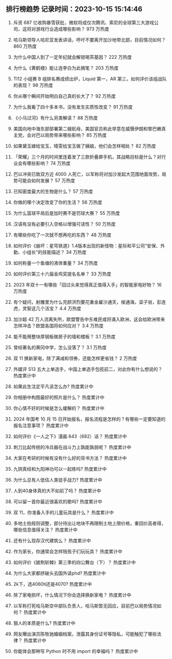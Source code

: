 
## 排行榜趋势 记录时间：2023-10-15 15:14:46
  
  1. 斥资 687 亿收购暴雪获批，微软将成仅次腾讯、索尼的全球第三大游戏公司，这将对游戏行业造成哪些影响？ 973 万热度
    
  2. 哈马斯领导人哈尼亚发表讲话，呼吁不要离开加沙地带北部，目前情况如何？ 860 万热度
    
  3. 为什么中国人到了一定年纪就会解锁喝茶基因？ 222 万热度
    
  4. 为什么《黄鹤楼》能让连李白为此搁笔？ 203 万热度
    
  5. TI12 小组赛 B 组排名赛成绩出炉，Liquid 第一，AR 第三，如何评价该组战队的表现？ 98 万热度
    
  6. 你从哪个瞬间开始明白自己真的长大了？ 92 万热度
    
  7. 为什么我看了四十多本书，没有发生实质性改变？ 91 万热度
    
  8. 《小马过河》有什么另类解读？ 88 万热度
    
  9. 美国向地中海东部部署第二艘航母，美国官员称此举意在威慑伊朗和黎巴嫩真主党，会对巴以局势带来哪些影响？ 85 万热度
    
  10. 如果黛玉嫁给宝玉，晴雯给宝玉做了姨娘，他们会怎样相处？ 82 万热度
    
  11. 「荣耀」三个月的时间里连着发了三款折叠屏手机，其战略目标是什么？对行业会有哪些影响？ 74 万热度
    
  12. 巴以冲突已致双方近 4000 人死亡，以军称将对加沙发起大范围地面攻势，局势可能会如何发展？ 57 万热度
    
  13. 已知密度最大的生物是什么？ 57 万热度
    
  14. 你做的哪个决定改变了你的生活？ 56 万热度
    
  15. 为什么篮球平局后是加时赛不是罚球大赛？ 55 万热度
    
  16. 汉语有没有必要引入空格以增强可读性？ 50 万热度
    
  17. 有哪些你吃了一次就不想再吃的东西？ 48 万热度
    
  18. 如何评价《崩坏：星穹铁道》1.4版本出现的新怪物：星际和平公司“安保、外勤、小组长”的技能描述？ 34 万热度
    
  19. 如何称量一个鱼塘的液体重量？ 34 万热度
    
  20. 如何评价第三十六届金鸡奖提名名单？ 33 万热度
    
  21. 2023 年双十一有哪些「回过头来觉得真正值得入手」的智能家电好物？ 16 万热度
    
  22. 有个疑问，射雕里为什么完颜洪烈要花重金雇沙通天，侯通海，梁子翁，彭连虎，灵智这几个活宝？ 4.4 万热度
    
  23. 加沙超 42 万人流离失所，欧盟警告中东难民或将涌入欧洲，这会给欧洲带来怎样冲击？欧盟各国将如何应对？ 3.4 万热度
    
  24. 能不能用整块厚钢板做房子的墙和楼板？ 3.1 万热度
    
  25. 曾经著名的黄冈中学，怎么没落了？ 3.1 万热度
    
  26. 双 11 换新家电，除了满减和领券，还能怎样更省钱？ 2 万热度
    
  27. 外媒评 S13 五大上单选手，中国上单选手包揽前二，对此你有什么想说的？ 热度累计中
    
  28. 如果此生注定平凡该怎么办? 热度累计中
    
  29. 你相册中构图最好的照片是什么？ 热度累计中
    
  30. 你心情不好的时候是怎么缓解的？ 热度累计中
    
  31. 2024 年国考 10 月 15 日开始报名，报名流程是怎样的？有哪些一定要知道的报名注意事项？ 热度累计中
    
  32. 如何评价《一人之下》漫画 643（682）话？ 热度累计中
    
  33. 刺刀比起传统的冷兵器在战斗力上孰能孰弱呢？ 热度累计中
    
  34. 大家在考研的时候有没有什么好的背书方法？ 热度累计中
    
  35. 九阴真经和九阳神功可以一起练吗? 热度累计中
    
  36. 为什么总有人低估人类徒手战力? 热度累计中
    
  37. 人到40身体真的大不如前了吗？ 热度累计中
    
  38. 可以留一首你最近很喜欢的歌吗? 热度累计中
    
  39. 双 11，你准备入手的儿童玩具是什么？ 热度累计中
    
  40. 多地土拍规则调整，部分待出让地块不再限制土地上限价格，重回价高者得，哪些信息值得关注？ 热度累计中
    
  41. 还有什么现存汉代建筑么？ 热度累计中
    
  42. 作为家长，你通常会怎样陪孩子们玩玩具？ 热度累计中
    
  43. 如何评价《披荆斩棘》第三季的四公舞台（下）？ 热度累计中
    
  44. 为什么大家都挤破头去国外读phd? 热度累计中
    
  45. 2k下，选4060ti还是4070? 热度累计中
    
  46. 除了家电损坏，什么情况下你会选择换新家电？ 热度累计中
    
  47. 以军称打死哈马斯空中部队负责人，哈马斯暂无回应，目前巴以局势情况如何？ 热度累计中
    
  48. 狠人的本质是什么? 热度累计中
    
  49. 网友曝出演员陈牧驰婚姻档案，泄露其身份证号等隐私，可能触犯了哪些法律？ 热度累计中
    
  50. 你能体会那种写 Python 时不用 import 的幸福吗？ 热度累计中
    